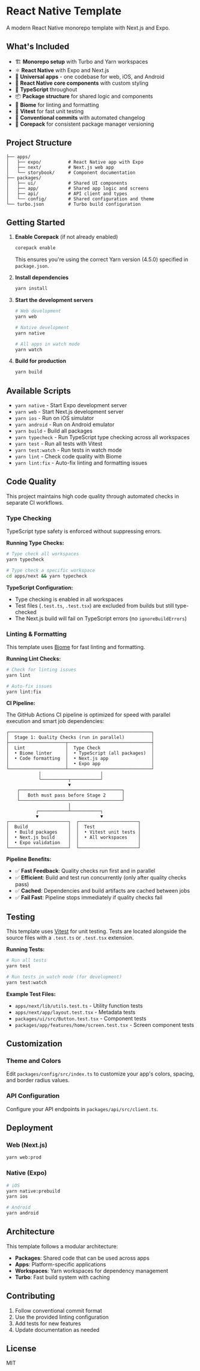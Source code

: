 # React Native Template

A modern React Native monorepo template with Next.js and Expo.

## What's Included

- 🏗️ **Monorepo setup** with Turbo and Yarn workspaces
- ⚛️ **React Native** with Expo and Next.js
- 📱 **Universal apps** - one codebase for web, iOS, and Android
- 🎨 **React Native core components** with custom styling
- 🔧 **TypeScript** throughout
- 📦 **Package structure** for shared logic and components
- 🎯 **Biome** for linting and formatting
- 🧪 **Vitest** for fast unit testing
- 🔨 **Conventional commits** with automated changelog
- 🚀 **Corepack** for consistent package manager versioning

## Project Structure

```text
├── apps/
│   ├── expo/          # React Native app with Expo
│   ├── next/          # Next.js web app
│   └── storybook/     # Component documentation
├── packages/
│   ├── ui/            # Shared UI components
│   ├── app/           # Shared app logic and screens
│   ├── api/           # API client and types
│   └── config/        # Shared configuration and theme
└── turbo.json         # Turbo build configuration
```

## Getting Started

1. **Enable Corepack** (if not already enabled)
   ```bash
   corepack enable
   ```
   This ensures you're using the correct Yarn version (4.5.0) specified in `package.json`.

2. **Install dependencies**
   ```bash
   yarn install
   ```

3. **Start the development servers**
   ```bash
   # Web development
   yarn web

   # Native development
   yarn native

   # All apps in watch mode
   yarn watch
   ```

4. **Build for production**
   ```bash
   yarn build
   ```

## Available Scripts

- `yarn native` - Start Expo development server
- `yarn web` - Start Next.js development server
- `yarn ios` - Run on iOS simulator
- `yarn android` - Run on Android emulator
- `yarn build` - Build all packages
- `yarn typecheck` - Run TypeScript type checking across all workspaces
- `yarn test` - Run all tests with Vitest
- `yarn test:watch` - Run tests in watch mode
- `yarn lint` - Check code quality with Biome
- `yarn lint:fix` - Auto-fix linting and formatting issues

## Code Quality

This project maintains high code quality through automated checks in separate CI workflows.

### Type Checking

TypeScript type safety is enforced without suppressing errors.

**Running Type Checks:**
```bash
# Type check all workspaces
yarn typecheck

# Type check a specific workspace
cd apps/next && yarn typecheck
```

**TypeScript Configuration:**
- Type checking is enabled in all workspaces
- Test files (`.test.ts`, `.test.tsx`) are excluded from builds but still type-checked
- The Next.js build will fail on TypeScript errors (no `ignoreBuildErrors`)

### Linting & Formatting

This template uses [Biome](https://biomejs.dev/) for fast linting and formatting.

**Running Lint Checks:**
```bash
# Check for linting issues
yarn lint

# Auto-fix issues
yarn lint:fix
```

**CI Pipeline:**

The GitHub Actions CI pipeline is optimized for speed with parallel execution and smart job dependencies:

```
┌─────────────────────────────────────────────────────┐
│  Stage 1: Quality Checks (run in parallel)          │
├─────────────────────┬───────────────────────────────┤
│  Lint               │  Type Check                   │
│  • Biome linter     │  • TypeScript (all packages)  │
│  • Code formatting  │  • Next.js app                │
│                     │  • Expo app                   │
└─────────────────────┴───────────────────────────────┘
            │                      │
            └──────────┬───────────┘
                       ▼
    ┌──────────────────────────────────────┐
    │   Both must pass before Stage 2      │
    └──────────────────────────────────────┘
                       │
           ┌───────────┴───────────┐
           ▼                       ▼
┌──────────────────────┐  ┌──────────────────────┐
│  Build               │  │  Test                │
│  • Build packages    │  │  • Vitest unit tests │
│  • Next.js build     │  │  • All workspaces    │
│  • Expo validation   │  │                      │
└──────────────────────┘  └──────────────────────┘
```

**Pipeline Benefits:**
- ✅ **Fast Feedback**: Quality checks run first and in parallel
- ✅ **Efficient**: Build and test run concurrently (only after quality checks pass)
- ✅ **Cached**: Dependencies and build artifacts are cached between jobs
- ✅ **Fail Fast**: Pipeline stops immediately if quality checks fail

## Testing

This template uses [Vitest](https://vitest.dev/) for unit testing. Tests are located alongside the source files with a `.test.ts` or `.test.tsx` extension.

**Running Tests:**
```bash
# Run all tests
yarn test

# Run tests in watch mode (for development)
yarn test:watch
```

**Example Test Files:**
- `apps/next/lib/utils.test.ts` - Utility function tests
- `apps/next/app/layout.test.tsx` - Metadata tests
- `packages/ui/src/Button.test.tsx` - Component tests
- `packages/app/features/home/screen.test.tsx` - Screen component tests

## Customization

### Theme and Colors

Edit `packages/config/src/index.ts` to customize your app's colors, spacing, and border radius values.

### API Configuration

Configure your API endpoints in `packages/api/src/client.ts`.

## Deployment

### Web (Next.js)

```bash
yarn web:prod
```

### Native (Expo)

```bash
# iOS
yarn native:prebuild
yarn ios

# Android
yarn android
```

## Architecture

This template follows a modular architecture:

- **Packages**: Shared code that can be used across apps
- **Apps**: Platform-specific applications
- **Workspaces**: Yarn workspaces for dependency management
- **Turbo**: Fast build system with caching

## Contributing

1. Follow conventional commit format
2. Use the provided linting configuration
3. Add tests for new features
4. Update documentation as needed

## License

MIT
